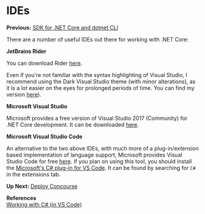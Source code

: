 # IDEs

**Previous:** [SDK for .NET Core and dotnet CLI](../sdk-for-.net-core-and-dotnet-cli)

There are a number of useful IDEs out there for working with .NET Core:

**JetBrains Rider**

You can download Rider [here](https://www.jetbrains.com/rider/download/).

Even if you're not familiar with the syntax highlighting of Visual Studio, I recommend using the Dark Visual Studio theme (with minor alterations), as it is a lot easier on the eyes for prolonged periods of time. You can find my version [here](VisualStudioDark-Custom.icls)).

**Microsoft Visual Studio**

Microsoft provides a free version of Visual Studio 2017 (Community) for .NET Core development. It can be downloaded [here](https://visualstudio.microsoft.com/).

**Microsoft Visual Studio Code**

An alternative to the two above IDEs, with much more of a plug-in/extension based implementation of language support, Microsoft provides Visual Studio Code for free [here](https://code.visualstudio.com/). If you plan on using this tool, you should install the [Microsoft's C# plug-in for VS Code](https://marketplace.visualstudio.com/items?itemName=ms-vscode.csharp). It can be found by searching for `C#` in the extensions tab.

**Up Next:** [Deploy Concourse](../deploy-concourse)

**References**  
[Working with C# (in VS Code)](https://code.visualstudio.com/Docs/languages/csharp)

